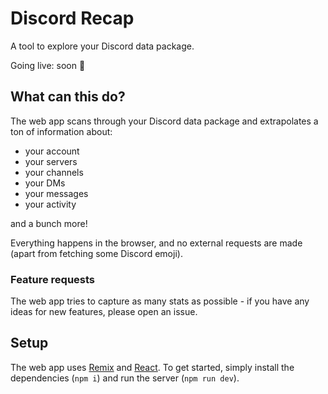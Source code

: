 # Discord Recap

A tool to explore your Discord data package.

Going live: soon 👀

## What can this do?

The web app scans through your Discord data package and extrapolates a ton of information about:

- your account
- your servers
- your channels
- your DMs
- your messages
- your activity

and a bunch more!

Everything happens in the browser, and no external requests are made (apart from fetching some Discord emoji).

### Feature requests

The web app tries to capture as many stats as possible - if you have any ideas for new features, please open an issue.

## Setup

The web app uses [Remix](https://remix.run) and [React](https://reactjs.org).
To get started, simply install the dependencies (`npm i`) and run the server (`npm run dev`).
